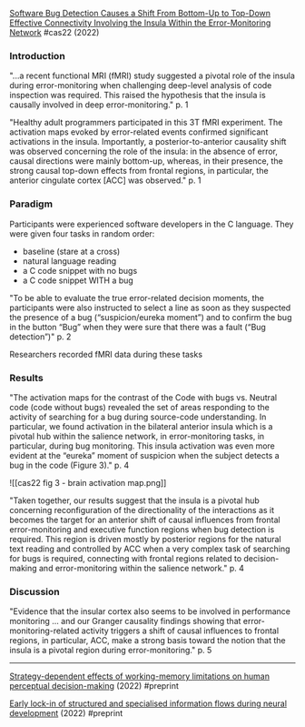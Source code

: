 [Software Bug Detection Causes a Shift From Bottom-Up to Top-Down Effective Connectivity Involving the Insula Within the Error-Monitoring Network](https://doi.org/10.3389/fnhum.2022.788272) #cas22 (2022)

### Introduction

"...a recent functional MRI (fMRI) study suggested a pivotal role of the insula during error-monitoring when challenging deep-level analysis of code inspection was required. This raised the hypothesis that the insula is causally involved in deep error-monitoring." p. 1

"Healthy adult programmers participated in this 3T fMRI experiment. The activation maps evoked by error-related events confirmed significant activations in the insula. Importantly, a posterior-to-anterior causality shift was observed concerning the role of the insula: in the absence of error, causal directions were mainly bottom-up, whereas, in their presence, the strong causal top-down effects from frontal regions, in particular, the anterior cingulate cortex [ACC] was observed." p. 1

### Paradigm

Participants were experienced software developers in the C language. They were given four tasks in random order:
- baseline (stare at a cross)
- natural language reading
- a C code snippet with no bugs
- a C code snippet WITH a bug

"To be able to evaluate the true error-related decision moments, the participants were also instructed to select a line as soon as they suspected the presence of a bug (“suspicion/eureka moment”) and to confirm the bug in the button “Bug” when they were sure that there was a fault (“Bug detection”)" p. 2

Researchers recorded fMRI data during these tasks

### Results

"The activation maps for the contrast of the Code with bugs vs. Neutral code (code without bugs) revealed the set of areas responding to the activity of searching for a bug during source-code understanding. In particular, we found activation in the bilateral anterior insula which is a pivotal hub within the salience network, in error-monitoring tasks, in particular, during bug monitoring. This insula activation was even more evident at the “eureka” moment of suspicion when the subject detects a bug in the code (Figure 3)." p. 4

![[cas22 fig 3 - brain activation map.png]]

"Taken together, our results suggest that the insula is a pivotal hub concerning reconfiguration of the directionality of the interactions as it becomes the target for an anterior shift of causal influences from frontal error-monitoring and executive function regions when bug detection is required. This region is driven mostly by posterior regions for the natural text reading and controlled by ACC when a very complex task of searching for bugs is required, connecting with frontal regions related to decision-making and error-monitoring within the salience network." p. 4

### Discussion

"Evidence that the insular cortex also seems to be involved in performance monitoring ... and our Granger causality findings showing that error-monitoring-related activity triggers a shift of causal influences to frontal regions, in particular, ACC, make a strong basis toward the notion that the insula is a pivotal region during error-monitoring." p. 5

---

[Strategy-dependent effects of working-memory limitations on human perceptual decision-making](https://doi.org/10.7554/eLife.73610) (2022) #preprint

[Early lock-in of structured and specialised information flows during neural development](https://doi.org/10.7554/eLife.74651) (2022) #preprint
